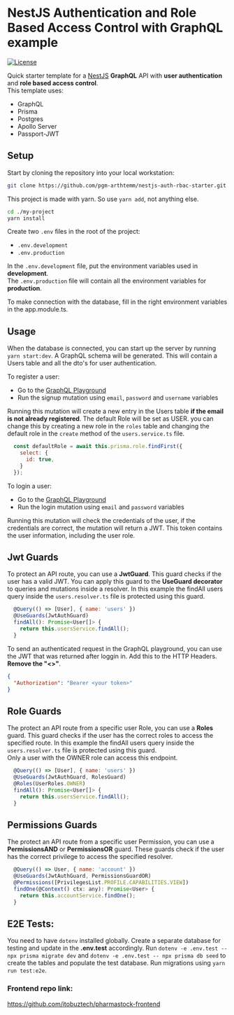 # NestJS Authentication and Role Based Access Control with GraphQL example

[![License](https://img.shields.io/github/license/saluki/nestjs-template.svg)](https://github.com/pgm-arthtemm/nestjs-auth-rbac-starter/blob/main/LICENSE)

Quick starter template for a [NestJS](https://nestjs.com/) **GraphQL** API with **user authentication** and **role based access control**.  
This template uses:

- GraphQL
- Prisma
- Postgres
- Apollo Server
- Passport-JWT

## Setup

Start by cloning the repository into your local workstation:

```sh
git clone https://github.com/pgm-arthtemm/nestjs-auth-rbac-starter.git my-project
```

This project is made with yarn. So use `yarn add`, not anything else.

```sh
cd ./my-project
yarn install
```

Create two `.env` files in the root of the project:

- `.env.development`
- `.env.production`

In the `.env.development` file, put the environment variables used in **development**.  
The `.env.production` file will contain all the environment variables for **production**.

To make connection with the database, fill in the right environment variables in the app.module.ts.

## Usage

When the database is connected, you can start up the server by running `yarn start:dev`.
A GraphQL schema will be generated. This will contain a Users table and all the dto's for user authentication.

To register a user:

- Go to the [GraphQL Playground](http://localhost:4000/graphql)
- Run the signup mutation using `email`, `password` and `username` variables

Running this mutation will create a new entry in the Users table **if the email is not already registered**.
The default Role will be set as USER. you can change this by creating a new role in the `roles` table and changing the default role in the `create` method of the `users.service.ts` file.

```js
  const defaultRole = await this.prisma.role.findFirst({
    select: {
      id: true,
    }
  });
```

To login a user:

- Go to the [GraphQL Playground](http://localhost:4000/graphql)
- Run the login mutation using `email` and `password` variables

Running this mutation will check the credentials of the user, if the credentials are correct, the mutation will return a JWT.
This token contains the user information, including the user role.

## Jwt Guards

To protect an API route, you can use a **JwtGuard**. This guard checks if the user has a valid JWT. You can apply this guard to the **UseGuard decorator** to queries and mutations inside a resolver.
In this example the findAll users query inside the `users.resolver.ts` file is protected using this guard.

```js
  @Query(() => [User], { name: 'users' })
  @UseGuards(JwtAuthGuard)
  findAll(): Promise<User[]> {
    return this.usersService.findAll();
  }
```

To send an authenticated request in the GraphQL playground, you can use the JWT that was returned after loggin in.
Add this to the HTTP Headers.  
**Remove the "<>"**.

```json
{
  "Authorization": "Bearer <your token>"
}
```

## Role Guards

The protect an API route from a specific user Role, you can use a **Roles** guard. This guard checks if the user has the correct roles to access the specified route.
In this example the findAll users query inside the `users.resolver.ts` file is protected using this guard.  
Only a user with the OWNER role can access this endpoint.

```js
  @Query(() => [User], { name: 'users' })
  @UseGuards(JwtAuthGuard, RolesGuard)
  @Roles(UserRoles.OWNER)
  findAll(): Promise<User[]> {
    return this.usersService.findAll();
  }
```


## Permissions Guards

The protect an API route from a specific user Permission, you can use a **PermissionsAND** or **PermissionsOR** guard. These guards check if the user has the correct privilege to access the specified resolver.


```js
  @Query(() => User, { name: 'account' })
  @UseGuards(JwtAuthGuard, PermissionsGuardOR)
  @Permissions([PrivilegesList.PROFILE.CAPABILITIES.VIEW])
  findOne(@Context() ctx: any): Promise<User> {
    return this.accountService.findOne();
  }
```

##  E2E Tests:

You need to have `dotenv` installed globally. Create a separate database for testing and update in the **.env.test** accordingly.
Run `dotenv -e .env.test -- npx prisma migrate dev` and `dotenv -e .env.test -- npx prisma db seed` to create the tables and populate the test database. Run migrations using `yarn run test:e2e`.

### Frontend repo link:
https://github.com/itobuztech/pharmastock-frontend 